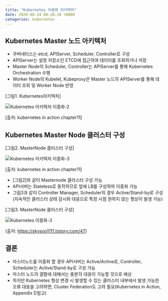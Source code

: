 ```yaml
---
title: "Kubernetes 이중화 아키텍처"
date: 2020-08-24 08:26:28 +0800
categories: kubernetes
---
```


## Kubernetes Master 노드 아키텍처

- 쿠버네티스는 etcd, APIServer, Scheduler, Controller로 구성
- APIServer는 설정 저장소인 ETCD에 접근하여 데이터를 조회하거나 저장
- Master Node의  Scheduler, Controller는 APIServer를 통해 Kubernetes Orchestration 수행
- Worker Node의 Kubelet, Kubeproxy은 Master 노드의 APIServer를 통해 데이터 조회 및 Worker Node 반영

[그림1. Kubernetes아키텍처]

![Kubernetes 아키텍처 이중화-2](0002.png)

[출처: kubernetes in action chapter11]

## Kubernetes Master Node 클러스터 구성
[그림2. MasterNode 클러스터 구성]

![Kubernetes 아키텍처 이중화-3](0003.jpg)

[출처: kubernetes in action chapter11]

- [그림2]와 같이 Masternode 클러스터 구성 가능
- API서버는 Stateless로 동작하므로 앞에 LB를 구성하여 이중화 가능
- 그림3과 같이 Controller Manager, Scheduler의 경우 Active/Stand-by로 구성(지속적인 클러스터 상태 감시와 대응으로 특정 시점 원하지 않는 형상이 발생 가능)


[그림3. MasterNode 클러스터 구성]

![Kubernetes 이중화-3](0001.png)

(출처: https://skysoo1111.tistory.com/47)



## 결론
- 마스터노드를 이중화 할 경우 API서버는 Active/Active로, Controller, Scheduler는 Active/Stand-by로 구성 가능
- 마스터 노드의 결함에 대해서는 충분히 대응이 가능할 것으로 예상
- 하지만 Kubernetes 형상 변경 시 발생할 수 있는 클러스터 내부에서 발생 가능한 오류 대응을 고려하면, Cluster Federation도 고려 필요(Kubernetes in Action, Appendix D참고)
